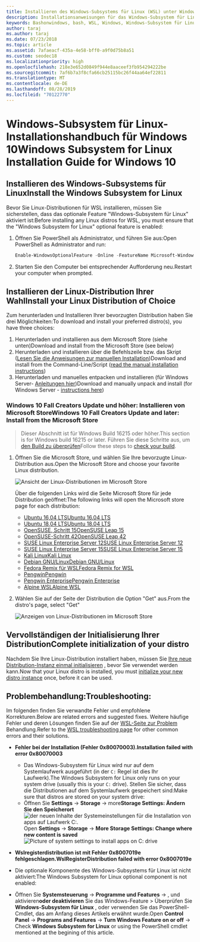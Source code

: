 ```yaml
---
title: Installieren des Windows-Subsystems für Linux (WSL) unter Windows 10
description: Installationsanweisungen für das Windows-Subsystem für Linux unter Windows 10.
keywords: Bashonwindows, bash, WSL, Windows, Windows-Subsystem für Linux, windowssubsystem, Ubuntu, Debian, SuSE, Windows 10, Installation
author: taraj
ms.author: taraj
ms.date: 07/23/2018
ms.topic: article
ms.assetid: 7afaeacf-435a-4e58-bff0-a9f0d75b8a51
ms.custom: seodec18
ms.localizationpriority: high
ms.openlocfilehash: 218e3e652d0849f944e8aaceef3fb954294222be
ms.sourcegitcommit: 7af6b7a3f8cfa66cb25115bc26f44aa64ef22811
ms.translationtype: MT
ms.contentlocale: de-DE
ms.lasthandoff: 08/28/2019
ms.locfileid: "70122770"
---
```

# <a name="windows-subsystem-for-linux-installation-guide-for-windows-10"></a><span data-ttu-id="02f54-104">Windows-Subsystem für Linux-Installationshandbuch für Windows 10</span><span class="sxs-lookup"><span data-stu-id="02f54-104">Windows Subsystem for Linux Installation Guide for Windows 10</span></span>

## <a name="install-the-windows-subsystem-for-linux"></a><span data-ttu-id="02f54-105">Installieren des Windows-Subsystems für Linux</span><span class="sxs-lookup"><span data-stu-id="02f54-105">Install the Windows Subsystem for Linux</span></span>

<span data-ttu-id="02f54-106">Bevor Sie Linux-Distributionen für WSL installieren, müssen Sie sicherstellen, dass das optionale Feature "Windows-Subsystem für Linux" aktiviert ist:</span><span class="sxs-lookup"><span data-stu-id="02f54-106">Before installing any Linux distros for WSL, you must ensure that the "Windows Subsystem for Linux" optional feature is enabled:</span></span>

1. <span data-ttu-id="02f54-107">Öffnen Sie PowerShell als Administrator, und führen Sie aus:</span><span class="sxs-lookup"><span data-stu-id="02f54-107">Open PowerShell as Administrator and run:</span></span>
    ```powershell
    Enable-WindowsOptionalFeature -Online -FeatureName Microsoft-Windows-Subsystem-Linux
    ```

2. <span data-ttu-id="02f54-108">Starten Sie den Computer bei entsprechender Aufforderung neu.</span><span class="sxs-lookup"><span data-stu-id="02f54-108">Restart your computer when prompted.</span></span>

## <a name="install-your-linux-distribution-of-choice"></a><span data-ttu-id="02f54-109">Installieren der Linux-Distribution Ihrer Wahl</span><span class="sxs-lookup"><span data-stu-id="02f54-109">Install your Linux Distribution of Choice</span></span>
<span data-ttu-id="02f54-110">Zum herunterladen und Installieren Ihrer bevorzugten Distribution haben Sie drei Möglichkeiten:</span><span class="sxs-lookup"><span data-stu-id="02f54-110">To download and install your preferred distro(s), you have three choices:</span></span>
1. <span data-ttu-id="02f54-111">Herunterladen und installieren aus dem Microsoft Store (siehe unten)</span><span class="sxs-lookup"><span data-stu-id="02f54-111">Download and install from the Microsoft Store (see below)</span></span>
1. <span data-ttu-id="02f54-112">Herunterladen und installieren über die Befehlszeile bzw. das Skript ([Lesen Sie die Anweisungen zur manuellen Installation](install-manual.md))</span><span class="sxs-lookup"><span data-stu-id="02f54-112">Download and install from the Command-Line/Script ([read the manual installation instructions](install-manual.md))</span></span>
1. <span data-ttu-id="02f54-113">Herunterladen und manuelles entpacken und installieren (für Windows Server- [Anleitungen hier](install-on-server.md))</span><span class="sxs-lookup"><span data-stu-id="02f54-113">Download and manually unpack and install (for Windows Server - [instructions here](install-on-server.md))</span></span>

### <a name="windows-10-fall-creators-update-and-later-install-from-the-microsoft-store"></a><span data-ttu-id="02f54-114">Windows 10 Fall Creators Update und höher: Installieren von Microsoft Store</span><span class="sxs-lookup"><span data-stu-id="02f54-114">Windows 10 Fall Creators Update and later: Install from the Microsoft Store</span></span>

> <span data-ttu-id="02f54-115">Dieser Abschnitt ist für Windows Build 16215 oder höher.</span><span class="sxs-lookup"><span data-stu-id="02f54-115">This section is for Windows build 16215 or later.</span></span>  <span data-ttu-id="02f54-116">Führen Sie diese Schritte aus, um [den Build zu überprüfen](troubleshooting.md#check-your-build-number)</span><span class="sxs-lookup"><span data-stu-id="02f54-116">Follow these steps to [check your build](troubleshooting.md#check-your-build-number).</span></span> 

1. <span data-ttu-id="02f54-117">Öffnen Sie die Microsoft Store, und wählen Sie Ihre bevorzugte Linux-Distribution aus.</span><span class="sxs-lookup"><span data-stu-id="02f54-117">Open the Microsoft Store and choose your favorite Linux distribution.</span></span>

    ![Ansicht der Linux-Distributionen im Microsoft Store](media/store.png)

    <span data-ttu-id="02f54-119">Über die folgenden Links wird die Seite Microsoft Store für jede Distribution geöffnet:</span><span class="sxs-lookup"><span data-stu-id="02f54-119">The following links will open the Microsoft store page for each distribution:</span></span>

    * [<span data-ttu-id="02f54-120">Ubuntu 16,04 LTS</span><span class="sxs-lookup"><span data-stu-id="02f54-120">Ubuntu 16.04 LTS</span></span>](https://www.microsoft.com/store/apps/9pjn388hp8c9)
    * [<span data-ttu-id="02f54-121">Ubuntu 18,04 LTS</span><span class="sxs-lookup"><span data-stu-id="02f54-121">Ubuntu 18.04 LTS</span></span>](https://www.microsoft.com/store/apps/9N9TNGVNDL3Q)
    * [<span data-ttu-id="02f54-122">OpenSUSE, Schritt 15</span><span class="sxs-lookup"><span data-stu-id="02f54-122">OpenSUSE Leap 15</span></span>](https://www.microsoft.com/store/apps/9n1tb6fpvj8c)
    * [<span data-ttu-id="02f54-123">OpenSUSE-Schritt 42</span><span class="sxs-lookup"><span data-stu-id="02f54-123">OpenSUSE Leap 42</span></span>](https://www.microsoft.com/store/apps/9njvjts82tjx)
    * [<span data-ttu-id="02f54-124">SUSE Linux Enterprise Server 12</span><span class="sxs-lookup"><span data-stu-id="02f54-124">SUSE Linux Enterprise Server 12</span></span>](https://www.microsoft.com/store/apps/9p32mwbh6cns)
    * [<span data-ttu-id="02f54-125">SUSE Linux Enterprise Server 15</span><span class="sxs-lookup"><span data-stu-id="02f54-125">SUSE Linux Enterprise Server 15</span></span>](https://www.microsoft.com/store/apps/9pmw35d7fnlx)
    * [<span data-ttu-id="02f54-126">Kali Linux</span><span class="sxs-lookup"><span data-stu-id="02f54-126">Kali Linux</span></span>](https://www.microsoft.com/store/apps/9PKR34TNCV07)
    * [<span data-ttu-id="02f54-127">Debian GNU/Linux</span><span class="sxs-lookup"><span data-stu-id="02f54-127">Debian GNU/Linux</span></span>](https://www.microsoft.com/store/apps/9MSVKQC78PK6)
    * [<span data-ttu-id="02f54-128">Fedora Remix für WSL</span><span class="sxs-lookup"><span data-stu-id="02f54-128">Fedora Remix for WSL</span></span>](https://www.microsoft.com/store/apps/9n6gdm4k2hnc)
    * [<span data-ttu-id="02f54-129">Pengwin</span><span class="sxs-lookup"><span data-stu-id="02f54-129">Pengwin</span></span>](https://www.microsoft.com/store/apps/9NV1GV1PXZ6P)
    * [<span data-ttu-id="02f54-130">Pengwin Enterprise</span><span class="sxs-lookup"><span data-stu-id="02f54-130">Pengwin Enterprise</span></span>](https://www.microsoft.com/store/apps/9N8LP0X93VCP)
    * [<span data-ttu-id="02f54-131">Alpine WSL</span><span class="sxs-lookup"><span data-stu-id="02f54-131">Alpine WSL</span></span>](https://www.microsoft.com/store/apps/9p804crf0395)

1. <span data-ttu-id="02f54-132">Wählen Sie auf der Seite der Distribution die Option "Get" aus.</span><span class="sxs-lookup"><span data-stu-id="02f54-132">From the distro's page, select "Get"</span></span>

    ![Anzeigen von Linux-Distributionen im Microsoft Store](media/UbuntuStore.png)

## <a name="complete-initialization-of-your-distro"></a><span data-ttu-id="02f54-134">Vervollständigen der Initialisierung Ihrer Distribution</span><span class="sxs-lookup"><span data-stu-id="02f54-134">Complete initialization of your distro</span></span>
<span data-ttu-id="02f54-135">Nachdem Sie Ihre Linux-Distribution installiert haben, müssen Sie [Ihre neue Distribution-Instanz einmal initialisieren](initialize-distro.md) , bevor Sie verwendet werden kann.</span><span class="sxs-lookup"><span data-stu-id="02f54-135">Now that your Linux distro is installed, you must [initialize your new distro instance](initialize-distro.md) once, before it can be used.</span></span>

## <a name="troubleshooting"></a><span data-ttu-id="02f54-136">Problembehandlung:</span><span class="sxs-lookup"><span data-stu-id="02f54-136">Troubleshooting:</span></span> 

<span data-ttu-id="02f54-137">Im folgenden finden Sie verwandte Fehler und empfohlene Korrekturen.</span><span class="sxs-lookup"><span data-stu-id="02f54-137">Below are related errors and suggested fixes.</span></span> <span data-ttu-id="02f54-138">Weitere häufige Fehler und deren Lösungen finden Sie auf der [WSL-Seite zur Problem](troubleshooting.md) Behandlung.</span><span class="sxs-lookup"><span data-stu-id="02f54-138">Refer to the [WSL troubleshooting page](troubleshooting.md) for other common errors and their solutions.</span></span>

* <span data-ttu-id="02f54-139">**Fehler bei der Installation (Fehler 0x80070003).**</span><span class="sxs-lookup"><span data-stu-id="02f54-139">**Installation failed with error 0x80070003**</span></span>
    * <span data-ttu-id="02f54-140">Das Windows-Subsystem für Linux wird nur auf dem Systemlaufwerk ausgeführt (in der `C:` Regel ist dies Ihr Laufwerk).</span><span class="sxs-lookup"><span data-stu-id="02f54-140">The Windows Subsystem for Linux only runs on your system drive (usually this is your `C:` drive).</span></span> <span data-ttu-id="02f54-141">Stellen Sie sicher, dass die Distributionen auf dem Systemlaufwerk gespeichert sind:</span><span class="sxs-lookup"><span data-stu-id="02f54-141">Make sure that distros are stored on your system drive:</span></span>  
    * <span data-ttu-id="02f54-142">Öffnen Sie **Settings** -> **Storage** -> more**Storage Settings: Ändern Sie den Speicherort**
    ![der neuen Inhalte der Systemeinstellungen für die Installation von apps auf Laufwerk C:.](media/AppStorage.png)</span><span class="sxs-lookup"><span data-stu-id="02f54-142">Open **Settings** -> **Storage** -> **More Storage Settings: Change where new content is saved**
![Picture of system settings to install apps on C: drive](media/AppStorage.png)</span></span>
    
    
 * <span data-ttu-id="02f54-143">**Wslregisterdistribution ist mit Fehler 0x8007019e fehlgeschlagen.**</span><span class="sxs-lookup"><span data-stu-id="02f54-143">**WslRegisterDistribution failed with error 0x8007019e**</span></span>   
  * <span data-ttu-id="02f54-144">Die optionale Komponente des Windows-Subsystems für Linux ist nicht aktiviert:</span><span class="sxs-lookup"><span data-stu-id="02f54-144">The Windows Subsystem for Linux optional component is not enabled:</span></span> 
   * <span data-ttu-id="02f54-145">Öffnen Sie **Systemsteuerung** -> **Programme und Features** -> , und aktivieren**oder deaktivieren** Sie das Windows-Feature > Überprüfen Sie **Windows-Subsystem für Linux** , oder verwenden Sie das PowerShell-Cmdlet, das am Anfang dieses Artikels erwähnt wurde.</span><span class="sxs-lookup"><span data-stu-id="02f54-145">Open **Control Panel** -> **Programs and Features** -> **Turn Windows Feature on or off** -> Check **Windows Subsystem for Linux** or using the PowerShell cmdlet mentioned at the begining of this article.</span></span>
